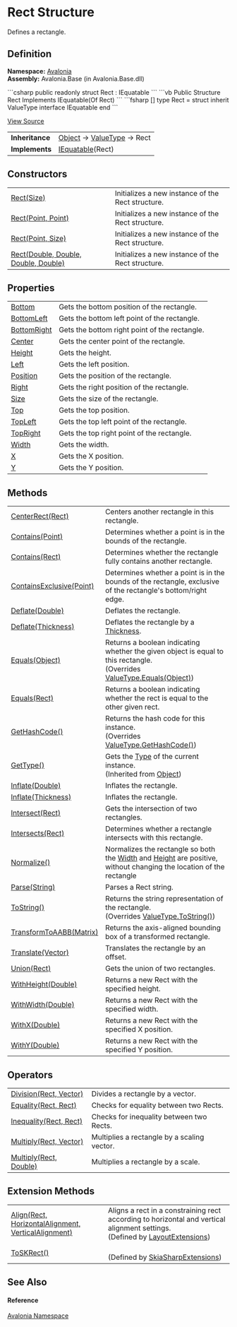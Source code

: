 # Rect Structure


Defines a rectangle.



## Definition
**Namespace:** <a href="N_Avalonia">Avalonia</a>  
**Assembly:** Avalonia.Base (in Avalonia.Base.dll)

<Tabs groupId="api-code-preview">
<TabItem value="csharp" label="C#">
```csharp
public readonly struct Rect : IEquatable<Rect>
```
</TabItem>
<TabItem value="vb" label="VB">
```vb
Public Structure Rect
	Implements IEquatable(Of Rect)
```
</TabItem>
<TabItem value="fsharp" label="F#">
```fsharp
[<SealedAttribute>]
type Rect = 
    struct
        inherit ValueType
        interface IEquatable<Rect>
    end
```
</TabItem>
</Tabs>



<a href="https://github.com/AvaloniaUI/Avalonia/tree/master/src/Avalonia.Base/Rect.cs" title="View the source code">View Source</a>

<table>
<tr><td><strong>Inheritance</strong></td><td><a href="https://learn.microsoft.com/dotnet/api/system.object" target="_blank" rel="noopener noreferrer">Object</a>  →  <a href="https://learn.microsoft.com/dotnet/api/system.valuetype" target="_blank" rel="noopener noreferrer">ValueType</a>  →  Rect</td></tr>
<tr><td><strong>Implements</strong></td><td><a href="https://learn.microsoft.com/dotnet/api/system.iequatable-1" target="_blank" rel="noopener noreferrer">IEquatable</a>(Rect)</td></tr>
</table>



## Constructors
<table>
<tr>
<td><a href="M_Avalonia_Rect__ctor_2">Rect(Size)</a></td>
<td>Initializes a new instance of the Rect structure.</td>
</tr>
<tr>
<td><a href="M_Avalonia_Rect__ctor">Rect(Point, Point)</a></td>
<td>Initializes a new instance of the Rect structure.</td>
</tr>
<tr>
<td><a href="M_Avalonia_Rect__ctor_1">Rect(Point, Size)</a></td>
<td>Initializes a new instance of the Rect structure.</td>
</tr>
<tr>
<td><a href="M_Avalonia_Rect__ctor_3">Rect(Double, Double, Double, Double)</a></td>
<td>Initializes a new instance of the Rect structure.</td>
</tr>
</table>

## Properties
<table>
<tr>
<td><a href="P_Avalonia_Rect_Bottom">Bottom</a></td>
<td>Gets the bottom position of the rectangle.</td>
</tr>
<tr>
<td><a href="P_Avalonia_Rect_BottomLeft">BottomLeft</a></td>
<td>Gets the bottom left point of the rectangle.</td>
</tr>
<tr>
<td><a href="P_Avalonia_Rect_BottomRight">BottomRight</a></td>
<td>Gets the bottom right point of the rectangle.</td>
</tr>
<tr>
<td><a href="P_Avalonia_Rect_Center">Center</a></td>
<td>Gets the center point of the rectangle.</td>
</tr>
<tr>
<td><a href="P_Avalonia_Rect_Height">Height</a></td>
<td>Gets the height.</td>
</tr>
<tr>
<td><a href="P_Avalonia_Rect_Left">Left</a></td>
<td>Gets the left position.</td>
</tr>
<tr>
<td><a href="P_Avalonia_Rect_Position">Position</a></td>
<td>Gets the position of the rectangle.</td>
</tr>
<tr>
<td><a href="P_Avalonia_Rect_Right">Right</a></td>
<td>Gets the right position of the rectangle.</td>
</tr>
<tr>
<td><a href="P_Avalonia_Rect_Size">Size</a></td>
<td>Gets the size of the rectangle.</td>
</tr>
<tr>
<td><a href="P_Avalonia_Rect_Top">Top</a></td>
<td>Gets the top position.</td>
</tr>
<tr>
<td><a href="P_Avalonia_Rect_TopLeft">TopLeft</a></td>
<td>Gets the top left point of the rectangle.</td>
</tr>
<tr>
<td><a href="P_Avalonia_Rect_TopRight">TopRight</a></td>
<td>Gets the top right point of the rectangle.</td>
</tr>
<tr>
<td><a href="P_Avalonia_Rect_Width">Width</a></td>
<td>Gets the width.</td>
</tr>
<tr>
<td><a href="P_Avalonia_Rect_X">X</a></td>
<td>Gets the X position.</td>
</tr>
<tr>
<td><a href="P_Avalonia_Rect_Y">Y</a></td>
<td>Gets the Y position.</td>
</tr>
</table>

## Methods
<table>
<tr>
<td><a href="M_Avalonia_Rect_CenterRect">CenterRect(Rect)</a></td>
<td>Centers another rectangle in this rectangle.</td>
</tr>
<tr>
<td><a href="M_Avalonia_Rect_Contains">Contains(Point)</a></td>
<td>Determines whether a point is in the bounds of the rectangle.</td>
</tr>
<tr>
<td><a href="M_Avalonia_Rect_Contains_1">Contains(Rect)</a></td>
<td>Determines whether the rectangle fully contains another rectangle.</td>
</tr>
<tr>
<td><a href="M_Avalonia_Rect_ContainsExclusive">ContainsExclusive(Point)</a></td>
<td>Determines whether a point is in the bounds of the rectangle, exclusive of the rectangle's bottom/right edge.</td>
</tr>
<tr>
<td><a href="M_Avalonia_Rect_Deflate_1">Deflate(Double)</a></td>
<td>Deflates the rectangle.</td>
</tr>
<tr>
<td><a href="M_Avalonia_Rect_Deflate">Deflate(Thickness)</a></td>
<td>Deflates the rectangle by a <a href="T_Avalonia_Thickness">Thickness</a>.</td>
</tr>
<tr>
<td><a href="M_Avalonia_Rect_Equals_1">Equals(Object)</a></td>
<td>Returns a boolean indicating whether the given object is equal to this rectangle.<br />(Overrides <a href="https://learn.microsoft.com/dotnet/api/system.valuetype.equals" target="_blank" rel="noopener noreferrer">ValueType.Equals(Object)</a>)</td>
</tr>
<tr>
<td><a href="M_Avalonia_Rect_Equals">Equals(Rect)</a></td>
<td>Returns a boolean indicating whether the rect is equal to the other given rect.</td>
</tr>
<tr>
<td><a href="M_Avalonia_Rect_GetHashCode">GetHashCode()</a></td>
<td>Returns the hash code for this instance.<br />(Overrides <a href="https://learn.microsoft.com/dotnet/api/system.valuetype.gethashcode" target="_blank" rel="noopener noreferrer">ValueType.GetHashCode()</a>)</td>
</tr>
<tr>
<td><a href="https://learn.microsoft.com/dotnet/api/system.object.gettype" target="_blank" rel="noopener noreferrer">GetType()</a></td>
<td>Gets the <a href="https://learn.microsoft.com/dotnet/api/system.type" target="_blank" rel="noopener noreferrer">Type</a> of the current instance.<br />(Inherited from <a href="https://learn.microsoft.com/dotnet/api/system.object" target="_blank" rel="noopener noreferrer">Object</a>)</td>
</tr>
<tr>
<td><a href="M_Avalonia_Rect_Inflate_1">Inflate(Double)</a></td>
<td>Inflates the rectangle.</td>
</tr>
<tr>
<td><a href="M_Avalonia_Rect_Inflate">Inflate(Thickness)</a></td>
<td>Inflates the rectangle.</td>
</tr>
<tr>
<td><a href="M_Avalonia_Rect_Intersect">Intersect(Rect)</a></td>
<td>Gets the intersection of two rectangles.</td>
</tr>
<tr>
<td><a href="M_Avalonia_Rect_Intersects">Intersects(Rect)</a></td>
<td>Determines whether a rectangle intersects with this rectangle.</td>
</tr>
<tr>
<td><a href="M_Avalonia_Rect_Normalize">Normalize()</a></td>
<td>Normalizes the rectangle so both the <a href="P_Avalonia_Rect_Width">Width</a> and <a href="P_Avalonia_Rect_Height">Height</a> are positive, without changing the location of the rectangle</td>
</tr>
<tr>
<td><a href="M_Avalonia_Rect_Parse">Parse(String)</a></td>
<td>Parses a Rect string.</td>
</tr>
<tr>
<td><a href="M_Avalonia_Rect_ToString">ToString()</a></td>
<td>Returns the string representation of the rectangle.<br />(Overrides <a href="https://learn.microsoft.com/dotnet/api/system.valuetype.tostring" target="_blank" rel="noopener noreferrer">ValueType.ToString()</a>)</td>
</tr>
<tr>
<td><a href="M_Avalonia_Rect_TransformToAABB">TransformToAABB(Matrix)</a></td>
<td>Returns the axis-aligned bounding box of a transformed rectangle.</td>
</tr>
<tr>
<td><a href="M_Avalonia_Rect_Translate">Translate(Vector)</a></td>
<td>Translates the rectangle by an offset.</td>
</tr>
<tr>
<td><a href="M_Avalonia_Rect_Union">Union(Rect)</a></td>
<td>Gets the union of two rectangles.</td>
</tr>
<tr>
<td><a href="M_Avalonia_Rect_WithHeight">WithHeight(Double)</a></td>
<td>Returns a new Rect with the specified height.</td>
</tr>
<tr>
<td><a href="M_Avalonia_Rect_WithWidth">WithWidth(Double)</a></td>
<td>Returns a new Rect with the specified width.</td>
</tr>
<tr>
<td><a href="M_Avalonia_Rect_WithX">WithX(Double)</a></td>
<td>Returns a new Rect with the specified X position.</td>
</tr>
<tr>
<td><a href="M_Avalonia_Rect_WithY">WithY(Double)</a></td>
<td>Returns a new Rect with the specified Y position.</td>
</tr>
</table>

## Operators
<table>
<tr>
<td><a href="M_Avalonia_Rect_op_Division">Division(Rect, Vector)</a></td>
<td>Divides a rectangle by a vector.</td>
</tr>
<tr>
<td><a href="M_Avalonia_Rect_op_Equality">Equality(Rect, Rect)</a></td>
<td>Checks for equality between two Rects.</td>
</tr>
<tr>
<td><a href="M_Avalonia_Rect_op_Inequality">Inequality(Rect, Rect)</a></td>
<td>Checks for inequality between two Rects.</td>
</tr>
<tr>
<td><a href="M_Avalonia_Rect_op_Multiply">Multiply(Rect, Vector)</a></td>
<td>Multiplies a rectangle by a scaling vector.</td>
</tr>
<tr>
<td><a href="M_Avalonia_Rect_op_Multiply_1">Multiply(Rect, Double)</a></td>
<td>Multiplies a rectangle by a scale.</td>
</tr>
</table>

## Extension Methods
<table>
<tr>
<td><a href="M_Avalonia_Layout_LayoutExtensions_Align">Align(Rect, HorizontalAlignment, VerticalAlignment)</a></td>
<td>Aligns a rect in a constraining rect according to horizontal and vertical alignment settings.<br />(Defined by <a href="T_Avalonia_Layout_LayoutExtensions">LayoutExtensions</a>)</td>
</tr>
<tr>
<td><a href="M_Avalonia_Skia_SkiaSharpExtensions_ToSKRect">ToSKRect()</a></td>
<td><br />(Defined by <a href="T_Avalonia_Skia_SkiaSharpExtensions">SkiaSharpExtensions</a>)</td>
</tr>
</table>

## See Also


#### Reference
<a href="N_Avalonia">Avalonia Namespace</a>  

